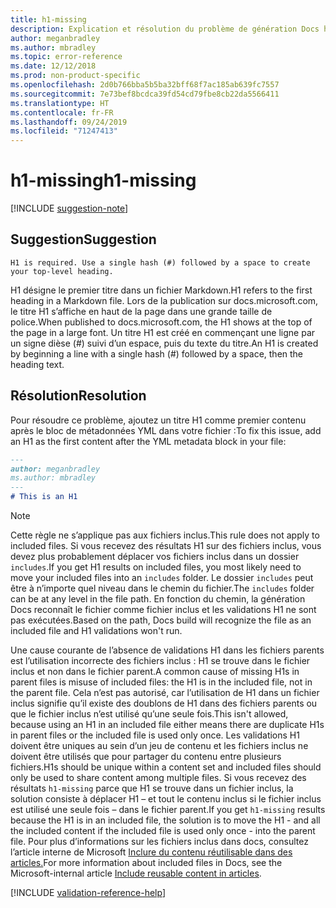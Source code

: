 ```yaml
---
title: h1-missing
description: Explication et résolution du problème de génération Docs h1-missing.
author: meganbradley
ms.author: mbradley
ms.topic: error-reference
ms.date: 12/12/2018
ms.prod: non-product-specific
ms.openlocfilehash: 2d0b766bba5b5ba32bff68f7ac185ab639fc7557
ms.sourcegitcommit: 7e73bef8bcdca39fd54cd79fbe8cb22da5566411
ms.translationtype: HT
ms.contentlocale: fr-FR
ms.lasthandoff: 09/24/2019
ms.locfileid: "71247413"
---
```

# <a name="h1-missing"></a><span data-ttu-id="c9f30-103">h1-missing</span><span class="sxs-lookup"><span data-stu-id="c9f30-103">h1-missing</span></span>

[!INCLUDE [suggestion-note](includes/suggestion-note.md)]

## <a name="suggestion"></a><span data-ttu-id="c9f30-104">Suggestion</span><span class="sxs-lookup"><span data-stu-id="c9f30-104">Suggestion</span></span>

`H1 is required. Use a single hash (#) followed by a space to create your top-level heading.`

<span data-ttu-id="c9f30-105">H1 désigne le premier titre dans un fichier Markdown.</span><span class="sxs-lookup"><span data-stu-id="c9f30-105">H1 refers to the first heading in a Markdown file.</span></span> <span data-ttu-id="c9f30-106">Lors de la publication sur docs.microsoft.com, le titre H1 s’affiche en haut de la page dans une grande taille de police.</span><span class="sxs-lookup"><span data-stu-id="c9f30-106">When published to docs.microsoft.com, the H1 shows at the top of the page in a large font.</span></span> <span data-ttu-id="c9f30-107">Un titre H1 est créé en commençant une ligne par un signe dièse (#) suivi d’un espace, puis du texte du titre.</span><span class="sxs-lookup"><span data-stu-id="c9f30-107">An H1 is created by beginning a line with a single hash (#) followed by a space, then the heading text.</span></span>

## <a name="resolution"></a><span data-ttu-id="c9f30-108">Résolution</span><span class="sxs-lookup"><span data-stu-id="c9f30-108">Resolution</span></span>

<span data-ttu-id="c9f30-109">Pour résoudre ce problème, ajoutez un titre H1 comme premier contenu après le bloc de métadonnées YML dans votre fichier :</span><span class="sxs-lookup"><span data-stu-id="c9f30-109">To fix this issue, add an H1 as the first content after the YML metadata block in your file:</span></span>

```markdown
---
author: meganbradley
ms.author: mbradley
---
# This is an H1
```

> [!NOTE]
> <span data-ttu-id="c9f30-110">Cette règle ne s’applique pas aux fichiers inclus.</span><span class="sxs-lookup"><span data-stu-id="c9f30-110">This rule does not apply to included files.</span></span> <span data-ttu-id="c9f30-111">Si vous recevez des résultats H1 sur des fichiers inclus, vous devez plus probablement déplacer vos fichiers inclus dans un dossier `includes`.</span><span class="sxs-lookup"><span data-stu-id="c9f30-111">If you get H1 results on included files, you most likely need to move your included files into an `includes` folder.</span></span> <span data-ttu-id="c9f30-112">Le dossier `includes` peut être à n’importe quel niveau dans le chemin du fichier.</span><span class="sxs-lookup"><span data-stu-id="c9f30-112">The `includes` folder can be at any level in the file path.</span></span> <span data-ttu-id="c9f30-113">En fonction du chemin, la génération Docs reconnaît le fichier comme fichier inclus et les validations H1 ne sont pas exécutées.</span><span class="sxs-lookup"><span data-stu-id="c9f30-113">Based on the path, Docs build will recognize the file as an included file and H1 validations won't run.</span></span>
>
> <span data-ttu-id="c9f30-114">Une cause courante de l’absence de validations H1 dans les fichiers parents est l’utilisation incorrecte des fichiers inclus : H1 se trouve dans le fichier inclus et non dans le fichier parent.</span><span class="sxs-lookup"><span data-stu-id="c9f30-114">A common cause of missing H1s in parent files is misuse of included files: the H1 is in the included file, not in the parent file.</span></span> <span data-ttu-id="c9f30-115">Cela n’est pas autorisé, car l’utilisation de H1 dans un fichier inclus signifie qu’il existe des doublons de H1 dans des fichiers parents ou que le fichier inclus n’est utilisé qu’une seule fois.</span><span class="sxs-lookup"><span data-stu-id="c9f30-115">This isn't allowed, because using an H1 in an included file either means there are duplicate H1s in parent files or the included file is used only once.</span></span> <span data-ttu-id="c9f30-116">Les validations H1 doivent être uniques au sein d’un jeu de contenu et les fichiers inclus ne doivent être utilisés que pour partager du contenu entre plusieurs fichiers.</span><span class="sxs-lookup"><span data-stu-id="c9f30-116">H1s should be unique within a content set and included files should only be used to share content among multiple files.</span></span> <span data-ttu-id="c9f30-117">Si vous recevez des résultats `h1-missing` parce que H1 se trouve dans un fichier inclus, la solution consiste à déplacer H1 – et tout le contenu inclus si le fichier inclus est utilisé une seule fois – dans le fichier parent.</span><span class="sxs-lookup"><span data-stu-id="c9f30-117">If you get `h1-missing` results because the H1 is in an included file, the solution is to move the H1 - and all the included content if the included file is used only once - into the parent file.</span></span> <span data-ttu-id="c9f30-118">Pour plus d’informations sur les fichiers inclus dans docs, consultez l’article interne de Microsoft [Inclure du contenu réutilisable dans des articles.](https://review.docs.microsoft.com/en-us/help/contribute/includes-best-practices?branch=master)</span><span class="sxs-lookup"><span data-stu-id="c9f30-118">For more information about included files in Docs, see the Microsoft-internal article [Include reusable content in articles](https://review.docs.microsoft.com/en-us/help/contribute/includes-best-practices?branch=master).</span></span>

<!--make sure to add this file to your includes folder and verify the path-->
[!INCLUDE [validation-reference-help](includes/validation-reference-help.md)]
